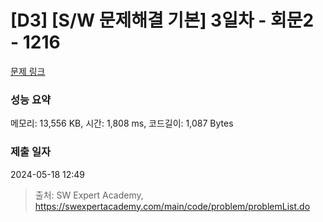 # [D3] [S/W 문제해결 기본] 3일차 - 회문2 - 1216 

[문제 링크](https://swexpertacademy.com/main/code/problem/problemDetail.do?contestProbId=AV14Rq5aABUCFAYi) 

### 성능 요약

메모리: 13,556 KB, 시간: 1,808 ms, 코드길이: 1,087 Bytes

### 제출 일자

2024-05-18 12:49



> 출처: SW Expert Academy, https://swexpertacademy.com/main/code/problem/problemList.do